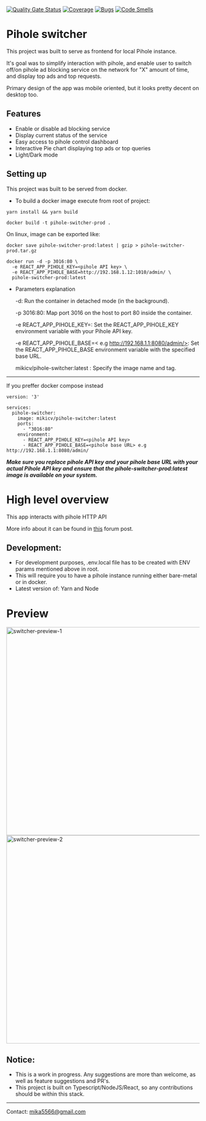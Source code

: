 [![Quality Gate Status](https://sonarcloud.io/api/project_badges/measure?project=mikicvi_pihole-switcher&metric=alert_status)](https://sonarcloud.io/summary/new_code?id=mikicvi_pihole-switcher) [![Coverage](https://sonarcloud.io/api/project_badges/measure?project=mikicvi_pihole-switcher&metric=coverage)](https://sonarcloud.io/summary/new_code?id=mikicvi_pihole-switcher) [![Bugs](https://sonarcloud.io/api/project_badges/measure?project=mikicvi_pihole-switcher&metric=bugs)](https://sonarcloud.io/summary/new_code?id=mikicvi_pihole-switcher) [![Code Smells](https://sonarcloud.io/api/project_badges/measure?project=mikicvi_pihole-switcher&metric=code_smells)](https://sonarcloud.io/summary/new_code?id=mikicvi_pihole-switcher)

# Pihole switcher

This project was built to serve as frontend for local Pihole instance.

It's goal was to simplify interaction with pihole, and enable user to switch off/on pihole ad blocking service on the network for "X" amount of time, and display top ads and top requests.

Primary design of the app was mobile oriented, but it looks pretty decent on desktop too.

## Features

-   Enable or disable ad blocking service
-   Display current status of the service
-   Easy access to pihole control dashboard
-   Interactive Pie chart displaying top ads or top queries
-   Light/Dark mode

## Setting up

This project was built to be served from docker.

-   To build a docker image execute from root of project:

`yarn install && yarn build`

`docker build -t pihole-switcher-prod .`

On linux, image can be exported like:

`docker save pihole-switcher-prod:latest | gzip > pihole-switcher-prod.tar.gz`

```
docker run -d -p 3016:80 \
  -e REACT_APP_PIHOLE_KEY=<pihole API key> \
  -e REACT_APP_PIHOLE_BASE=http://192.168.1.12:1010/admin/ \
  pihole-switcher-prod:latest
```

-   Parameters explanation

    -d: Run the container in detached mode (in the background).

    -p 3016:80: Map port 3016 on the host to port 80 inside the container.

    -e REACT_APP_PIHOLE_KEY=<pihole API key>: Set the REACT_APP_PIHOLE_KEY environment variable with your Pihole API key.

    -e REACT_APP_PIHOLE_BASE=< e.g http://192.168.1.1:8080/admin/>: Set the REACT_APP_PIHOLE_BASE environment variable with the specified base URL.

    mikicv/pihole-switcher:latest : Specify the image name and tag.

---

If you preffer docker compose instead

```docker compose
version: '3'

services:
  pihole-switcher:
    image: mikicv/pihole-switcher:latest
    ports:
      - "3016:80"
    environment:
      - REACT_APP_PIHOLE_KEY=<pihole API key>
      - REACT_APP_PIHOLE_BASE=<pihole base URL> e.g http://192.168.1.1:8080/admin/
```

**_Make sure you replace pihole API key and your pihole base URL with your actual Pihole API key and ensure that the pihole-switcher-prod:latest image is available on your system._**

# High level overview

This app interacts with pihole HTTP API

More info about it can be found in [this](https://discourse.pi-hole.net/t/pi-hole-api/1863) forum post.

## Development:

-   For development purposes, .env.local file has to be created with ENV params mentioned above in root.
-   This will require you to have a pihole instance running either bare-metal or in docker.
-   Latest version of: Yarn and Node

# Preview
<img width="543" alt="switcher-preview-1" src="https://github.com/mikicvi/pihole-switcher/assets/88291034/92129741-993b-45a3-a902-614ddfbc9414">
<img width="543" alt="switcher-preview-2" src="https://github.com/mikicvi/pihole-switcher/assets/88291034/bf67b1b4-b7e7-480c-be2f-3ff7cabed6ef">



## Notice:

-   This is a work in progress. Any suggestions are more than welcome, as well as feature suggestions and PR's.
-   This project is built on Typescript/NodeJS/React, so any contributions should be within this stack.

---

Contact: <mika5566@gmail.com>
